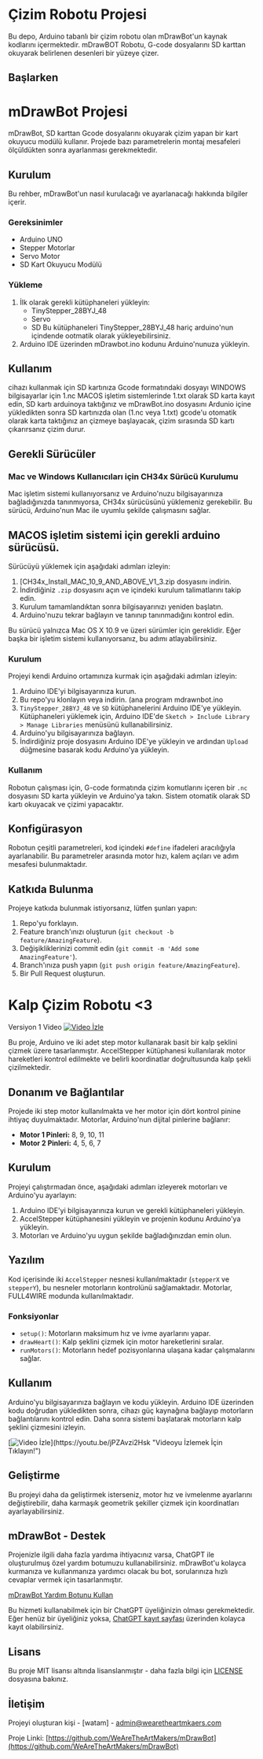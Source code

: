 # Çizim Robotu Projesi

Bu depo, Arduino tabanlı bir çizim robotu olan mDrawBot'un kaynak kodlarını içermektedir. mDrawBOT Robotu, G-code dosyalarını SD karttan okuyarak belirlenen desenleri bir yüzeye çizer.

## Başlarken

# mDrawBot Projesi

mDrawBot, SD karttan Gcode dosyalarını okuyarak çizim yapan bir kart okuyucu modülü kullanır. Projede bazı parametrelerin montaj mesafeleri ölçüldükten sonra ayarlanması gerekmektedir.

## Kurulum

Bu rehber, mDrawBot'un nasıl kurulacağı ve ayarlanacağı hakkında bilgiler içerir.

### Gereksinimler

- Arduino UNO
- Stepper Motorlar
- Servo Motor
- SD Kart Okuyucu Modülü

### Yükleme

1. İlk olarak gerekli kütüphaneleri yükleyin:
   - TinyStepper_28BYJ_48
   - Servo
   - SD
     Bu kütüphaneleri TinyStepper_28BYJ_48 hariç arduino'nun içindende ootmatik olarak yükleyebilirsiniz.
2. Arduino IDE üzerinden mDrawbot.ino kodunu Arduino'nunuza yükleyin.

## Kullanım

cihazı kullanmak için SD kartınıza Gcode formatındaki dosyayı WINDOWS bilgisayarlar için 1.nc MACOS işletim sistemlerinde 1.txt olarak SD karta kayıt edin, SD kartı arduinoya taktığınız ve mDrawBot.ino dosyasını Ardunio içine yükledikten sonra SD kartınızda olan (1.nc veya 1.txt) gcode'u otomatik olarak karta taktığınız an çizmeye başlayacak, çizim sırasında SD kartı çıkarırsanız çizim durur. 

## Gerekli Sürücüler

### Mac ve Windows Kullanıcıları için CH34x Sürücü Kurulumu

Mac işletim sistemi kullanıyorsanız ve Arduino'nuzu bilgisayarınıza bağladığınızda tanınmıyorsa, CH34x sürücüsünü yüklemeniz gerekebilir. Bu sürücü, Arduino'nun Mac ile uyumlu şekilde çalışmasını sağlar.

## MACOS işletim sistemi için gerekli arduino sürücüsü.

Sürücüyü yüklemek için aşağıdaki adımları izleyin:

1. [CH34x_Install_MAC_10_9_AND_ABOVE_V1_3.zip dosyasını indirin.
2. İndirdiğiniz `.zip` dosyasını açın ve içindeki kurulum talimatlarını takip edin.
3. Kurulum tamamlandıktan sonra bilgisayarınızı yeniden başlatın.
4. Arduino'nuzu tekrar bağlayın ve tanınıp tanınmadığını kontrol edin.

Bu sürücü yalnızca Mac OS X 10.9 ve üzeri sürümler için gereklidir. Eğer başka bir işletim sistemi kullanıyorsanız, bu adımı atlayabilirsiniz.

### Kurulum

Projeyi kendi Arduino ortamınıza kurmak için aşağıdaki adımları izleyin:

1. Arduino IDE'yi bilgisayarınıza kurun.
2. Bu repo'yu klonlayın veya indirin. (ana program mdrawnbot.ino
3. `TinyStepper_28BYJ_48` ve `SD` kütüphanelerini Arduino IDE'ye yükleyin. Kütüphaneleri yüklemek için, Arduino IDE'de `Sketch > Include Library > Manage Libraries` menüsünü kullanabilirsiniz.
4. Arduino'yu bilgisayarınıza bağlayın.
5. İndirdiğiniz proje dosyasını Arduino IDE'ye yükleyin ve ardından `Upload` düğmesine basarak kodu Arduino'ya yükleyin.
   
### Kullanım

Robotun çalışması için, G-code formatında çizim komutlarını içeren bir `.nc` dosyasını SD karta yükleyin ve Arduino'ya takın. Sistem otomatik olarak SD kartı okuyacak ve çizimi yapacaktır.

## Konfigürasyon

Robotun çeşitli parametreleri, kod içindeki `#define` ifadeleri aracılığıyla ayarlanabilir. Bu parametreler arasında motor hızı, kalem açıları ve adım mesafesi bulunmaktadır.

## Katkıda Bulunma

Projeye katkıda bulunmak istiyorsanız, lütfen şunları yapın:
1. Repo'yu forklayın.
2. Feature branch'ınızı oluşturun (`git checkout -b feature/AmazingFeature`).
3. Değişikliklerinizi commit edin (`git commit -m 'Add some AmazingFeature'`).
4. Branch'ınıza push yapın (`git push origin feature/AmazingFeature`).
5. Bir Pull Request oluşturun.

# Kalp Çizim Robotu <3 

Versiyon 1 Video
[![Video İzle](https://wearetheartmakers.com/us/images/2024/04/18/mq3.jpg)](https://youtu.be/jPZAvzi2Hsk "Videoyu İzlemek İçin Tıklayın!")

Bu proje, Arduino ve iki adet step motor kullanarak basit bir kalp şeklini çizmek üzere tasarlanmıştır. AccelStepper kütüphanesi kullanılarak motor hareketleri kontrol edilmekte ve belirli koordinatlar doğrultusunda kalp şekli çizilmektedir.

## Donanım ve Bağlantılar

Projede iki step motor kullanılmakta ve her motor için dört kontrol pinine ihtiyaç duyulmaktadır. Motorlar, Arduino'nun dijital pinlerine bağlanır:

- **Motor 1 Pinleri:** 8, 9, 10, 11
- **Motor 2 Pinleri:** 4, 5, 6, 7

## Kurulum

Projeyi çalıştırmadan önce, aşağıdaki adımları izleyerek motorları ve Arduino'yu ayarlayın:

1. Arduino IDE'yi bilgisayarınıza kurun ve gerekli kütüphaneleri yükleyin.
2. AccelStepper kütüphanesini yükleyin ve projenin kodunu Arduino'ya yükleyin.
3. Motorları ve Arduino'yu uygun şekilde bağladığınızdan emin olun.

## Yazılım

Kod içerisinde iki `AccelStepper` nesnesi kullanılmaktadır (`stepperX` ve `stepperY`), bu nesneler motorların kontrolünü sağlamaktadır. Motorlar, FULL4WIRE modunda kullanılmaktadır.

### Fonksiyonlar

- `setup()`: Motorların maksimum hız ve ivme ayarlarını yapar.
- `drawHeart()`: Kalp şeklini çizmek için motor hareketlerini sıralar.
- `runMotors()`: Motorların hedef pozisyonlarına ulaşana kadar çalışmalarını sağlar.

## Kullanım

Arduino'yu bilgisayarınıza bağlayın ve kodu yükleyin. Arduino IDE üzerinden kodu doğrudan yükledikten sonra, cihazı güç kaynağına bağlayıp motorların bağlantılarını kontrol edin. Daha sonra sistemi başlatarak motorların kalp şeklini çizmesini izleyin.

[![Video İzle]([https://wearetheartmakers.com/us/images/2024/04/18/mq3.jpg](https://wearetheartmakers.com/us/images/2024/04/20/MDB.webp))](https://youtu.be/jPZAvzi2Hsk "Videoyu İzlemek İçin Tıklayın!")

## Geliştirme

Bu projeyi daha da geliştirmek isterseniz, motor hız ve ivmelenme ayarlarını değiştirebilir, daha karmaşık geometrik şekiller çizmek için koordinatları ayarlayabilirsiniz.

## mDrawBot -  Destek

Projenizle ilgili daha fazla yardıma ihtiyacınız varsa, ChatGPT ile oluşturulmuş özel yardım botumuzu kullanabilirsiniz. mDrawBot'u kolayca kurmanıza ve kullanmanıza yardımcı olacak bu bot, sorularınıza hızlı cevaplar vermek için tasarlanmıştır.

[mDrawBot Yardım Botunu Kullan](https://chat.openai.com/g/g-z5sewy5xD-watam-drawbot)

Bu hizmeti kullanabilmek için bir ChatGPT üyeliğinizin olması gerekmektedir. Eğer henüz bir üyeliğiniz yoksa, [ChatGPT kayıt sayfası](https://chat.openai.com/signup) üzerinden kolayca kayıt olabilirsiniz.


## Lisans

Bu proje MIT lisansı altında lisanslanmıştır - daha fazla bilgi için [LICENSE](LICENSE.md) dosyasına bakınız.

## İletişim

Projeyi oluşturan kişi - [watam] - admin@wearetheartmkaers.com

Proje Linki: [https://github.com/WeAreTheArtMakers/mDrawBot](https://github.com/WeAreTheArtMakers/mDrawBot)

